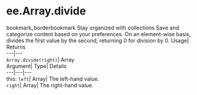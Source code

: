  
#  ee.Array.divide 
bookmark_borderbookmark Stay organized with collections  Save and categorize content based on your preferences.
On an element-wise basis, divides the first value by the second, returning 0 for division by 0. 
Usage| Returns  
---|---  
`Array.divide(right)`| Array  
Argument| Type| Details  
---|---|---  
this: `left`| Array| The left-hand value.  
`right`| Array| The right-hand value.  
